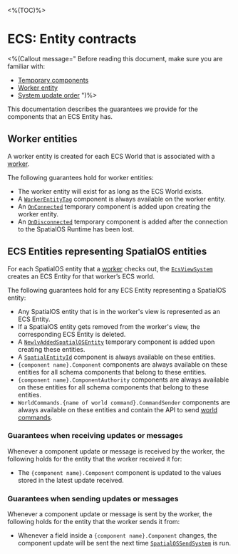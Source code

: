 <%(TOC)%>

# ECS: Entity contracts

<%(Callout message="
Before reading this document, make sure you are familiar with:

* [Temporary components]({{urlRoot}}/reference/workflows/ecs/concepts/temporary-components)
* [Worker entity]({{urlRoot}}/reference/workflows/ecs/worker-entity)
* [System update order]({{urlRoot}}/reference/workflows/ecs/concepts/system-update-order)
")%>

This documentation describes the guarantees we provide for the components that an ECS Entity has.

## Worker entities

A worker entity is created for each ECS World that is associated with a [worker]({{urlRoot}}/reference/concepts/worker).

The following guarantees hold for worker entities:

* The worker entity will exist for as long as the ECS World exists.
* A [`WorkerEntityTag`]({{urlRoot}}/api/core/worker-entity-tag) component is always available on the worker entity.
* An [`OnConnected`]({{urlRoot}}/api/core/on-connected) temporary component is added upon creating the worker entity.
* An [`OnDisconnected`]({{urlRoot}}/api/core/on-disconnected) temporary component is added after the connection to the SpatialOS Runtime has been lost.

## ECS Entities representing SpatialOS entities

For each SpatialOS entity that a [worker]({{urlRoot}}/reference/concepts/worker) checks out, the [`EcsViewSystem`]({{urlRoot}}/api/core/ecs-view-system) creates an ECS Entity for that worker’s ECS world.

The following guarantees hold for any ECS Entity representing a SpatialOS entity:

* Any SpatialOS entity that is in the worker's view is represented as an ECS Entity.
* If a SpatialOS entity gets removed from the worker's view, the corresponding ECS Entity is deleted.
* A [`NewlyAddedSpatialOSEntity`]({{urlRoot}}/api/core/newly-added-spatial-os-entity) temporary component is added upon creating these entities.
* A [`SpatialEntityId`]({{urlRoot}}/api/core/spatial-entity-id) component is always available on these entities.
* `{component name}.Component` components are always available on these entities for all schema components that belong to these entities.
* `{component name}.ComponentAuthority` components are always available on these entities for all schema components that belong to these entities.
* `WorldCommands.{name of world command}.CommandSender` components are always available on these entities and contain the API to send [world commands]({{urlRoot}}/reference/workflows/ecs/interaction/world-commands).

### Guarantees when receiving updates or messages

Whenever a component update or message is received by the worker, the following holds for the entity that the worker received it for:

* The `{component name}.Component` component is updated to the values stored in the latest update received.

### Guarantees when sending updates or messages

Whenever a component update or message is sent by the worker, the following holds for the entity that the worker sends it from:

* Whenever a field inside a `{component name}.Component` changes, the component update will be sent the next time [`SpatialOSSendSystem`]({{urlRoot}}/api/core/spatial-os-send-system) is run.
